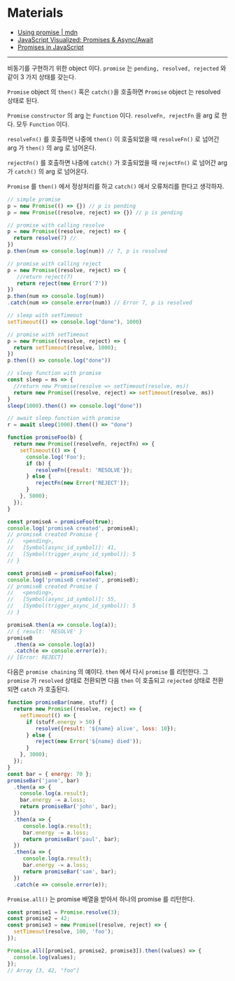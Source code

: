 # Materials

* [Using promise | mdn](https://developer.mozilla.org/en-US/docs/Web/JavaScript/Guide/Using_promises)
* [JavaScript Visualized: Promises & Async/Await](https://dev.to/lydiahallie/javascript-visualized-promises-async-await-5gke)
* [Promises in JavaScript](https://zellwk.com/blog/js-promises/)

----

비동기를 구현하기 위한 object 이다. `promise` 는 `pending, resolved, rejected`
와 같이 3 가지 상태를 갖는다.

`Promise` object 의 `then()` 혹은 `catch()`을 호출하면 `Promise` object 는
resolved 상태로 된다.

`Promise` `constructor` 의 arg 는 `Function` 이다. `resolveFn, rejectFn` 을
arg 로 한다. 모두 `Function` 이다.

`resolveFn()` 를 호출하면 나중에 `then()` 이 호출되었을 때 `resolveFn()` 로 넘어간
arg 가 `then()` 의 arg 로 넘어온다.

`rejectFn()` 를 호출하면 나중에 `catch()` 가 호출되었을 때 `rejectFn()` 로 넘어간
arg 가 `catch()` 의 arg 로 넘어온다.

`Promise` 를 `then()` 에서 정상처리를 하고 `catch()` 에서 오류처리를 한다고 생각하자.

```js
// simple promise
p = new Promise(() => {}) // p is pending
p = new Promise((resolve, reject) => {}) // p is pending

// promise with calling resolve 
p = new Promise((resolve, reject) => {
  return resolve(7) // 
})
p.then(num => console.log(num)) // 7, p is resolved

// promise with calling reject
p = new Promise((resolve, reject) => {
   //return reject(7)
   return reject(new Error('7'))
})
p.then(num => console.log(num))
.catch(num => console.error(num)) // Error 7, p is resolved

// sleep with setTimeout
setTimeout(() => console.log("done"), 1000)

// promise with setTimeout
p = new Promise((resolve, reject) => {
  return setTimeout(resolve, 1000);
})
p.then(() => console.log("done"))

// sleep function with promise
const sleep = ms => {
  //return new Promise(resolve => setTimeout(resolve, ms))
  return new Promise((resolve, reject) => setTimeout(resolve, ms))
}
sleep(1000).then(() => console.log("done"))

// await sleep function with promise
r = await sleep(1000).then(() => "done")
```

```js
function promiseFoo(b) {
  return new Promise((resolveFn, rejectFn) => {
    setTimeout(() => {
      console.log('Foo');
      if (b) {
         resolveFn({result: 'RESOLVE'});
      } else {
         rejectFn(new Error('REJECT'));
      }
    }, 5000);
  });
}

const promiseA = promiseFoo(true);
console.log('promiseA created', promiseA);
// promiseA created Promise {
//   <pending>,
//   [Symbol(async_id_symbol)]: 41,
//   [Symbol(trigger_async_id_symbol)]: 5
// }

const promiseB = promiseFoo(false);
console.log('promiseB created', promiseB);
// promiseB created Promise {
//   <pending>,
//   [Symbol(async_id_symbol)]: 55,
//   [Symbol(trigger_async_id_symbol)]: 5
// }

promiseA.then(a => console.log(a)); 
// { result: 'RESOLVE' }
promiseB
  .then(a => console.log(a))
  .catch(e => console.error(e));
// [Error: REJECT]
```

다음은 `promise chaining` 의 예이다. `then` 에서 다시 `promise` 를 리턴한다. 그
`promise` 가 `resolved` 상태로 전환되면 다음 `then` 이 호출되고 `rejected`
상태로 전환되면 `catch` 가 호출된다.

```js
function promiseBar(name, stuff) {
  return new Promise((resolve, reject) => {
    setTimeout(() => {
      if (stuff.energy > 50) {
         resolve({result: '${name} alive', loss: 10});
      } else {
         reject(new Error('${name} died'));
      }
    }, 3000);
  });
}
const bar = { energy: 70 };
promiseBar('jane', bar)
  .then(a => {
    console.log(a.result);
    bar.energy -= a.loss;
    return promiseBar('john', bar);
  })
  .then(a => {
     console.log(a.result);
     bar.energy -= a.loss;
     return promiseBar('paul', bar);
  })
  .then(a => {
     console.log(a.result);
     bar.energy -= a.loss;
     return promiseBar('sam', bar);
  })
  .catch(e => console.error(e));
```

`Promise.all()` 는 promise 배열을 받아서 하나의 promise 를 리턴한다.

```js
const promise1 = Promise.resolve(3);
const promise2 = 42;
const promise3 = new Promise((resolve, reject) => {
  setTimeout(resolve, 100, 'foo');
});

Promise.all([promise1, promise2, promise3]).then((values) => {
  console.log(values);
});
// Array [3, 42, "foo"]
```
